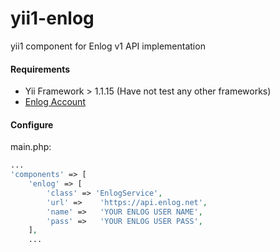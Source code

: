 yii1-enlog
=
yii1 component for Enlog v1 API implementation

#### Requirements
* Yii Framework > 1.1.15 (Have not test any other frameworks)
* [Enlog Account](enlog.net)

#### Configure
main.php:
```php
...
'components' => [
	'enlog' => [
		'class' => 'EnlogService',
		'url' =>	'https://api.enlog.net',
		'name' =>	'YOUR ENLOG USER NAME',
		'pass' =>	'YOUR ENLOG USER PASS',
	],
	...
```
